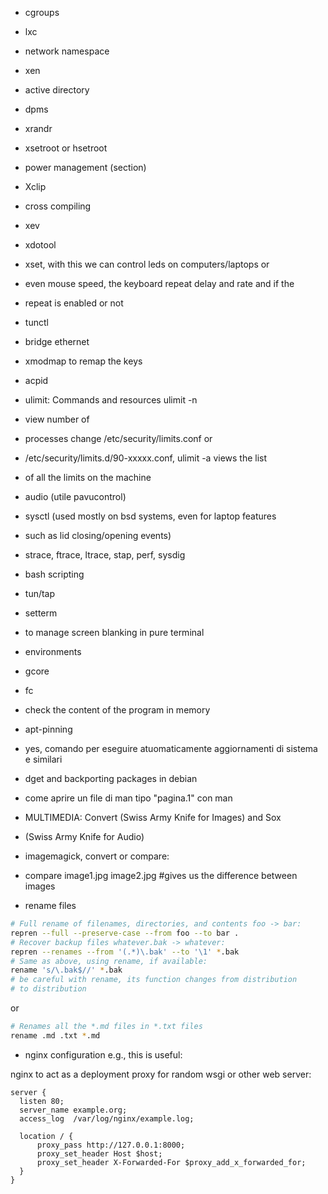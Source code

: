 
* cgroups
* lxc
* network namespace
* xen
* active directory
* dpms
* xrandr
* xsetroot or hsetroot
* power management (section)
* Xclip
* cross compiling
* xev
* xdotool
* xset, with this we can control leds on computers/laptops or
* even mouse speed, the keyboard repeat delay and rate and if the
* repeat is enabled or not
* tunctl
* bridge ethernet
* xmodmap to remap the keys
* acpid
* ulimit: Commands and resources ulimit -n
* view number of
* processes change /etc/security/limits.conf or
* /etc/security/limits.d/90-xxxxx.conf, ulimit -a views the list
* of all the limits on the machine
* audio (utile pavucontrol)
* sysctl (used mostly on bsd systems, even for laptop features
* such as lid closing/opening events)
* strace, ftrace, ltrace, stap, perf, sysdig
* bash scripting
* tun/tap
* setterm
* to manage screen blanking in pure terminal
* environments
* gcore
* fc
* check the content of the program in memory
* apt-pinning
* yes, comando per eseguire atuomaticamente aggiornamenti di sistema e similari
* dget and backporting packages in debian
* come aprire un file di man tipo "pagina.1" con man
* MULTIMEDIA: Convert (Swiss Army Knife for Images) and Sox
* (Swiss Army Knife for Audio)
* imagemagick, convert or compare:
* compare image1.jpg image2.jpg #gives us the difference
    between images

* rename files
```sh
# Full rename of filenames, directories, and contents foo -> bar:
repren --full --preserve-case --from foo --to bar .
# Recover backup files whatever.bak -> whatever:
repren --renames --from '(.*)\.bak' --to '\1' *.bak
# Same as above, using rename, if available:
rename 's/\.bak$//' *.bak
# be careful with rename, its function changes from distribution
# to distribution
```
or
```sh
# Renames all the *.md files in *.txt files
rename .md .txt *.md
```

* nginx configuration e.g., this is useful:

nginx to act as a deployment proxy for random wsgi or other web server:
```nginx
server {
  listen 80;
  server_name example.org;
  access_log  /var/log/nginx/example.log;

  location / {
      proxy_pass http://127.0.0.1:8000;
      proxy_set_header Host $host;
      proxy_set_header X-Forwarded-For $proxy_add_x_forwarded_for;
  }
}
```

